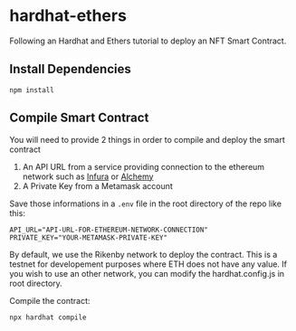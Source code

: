 # hardhat-ethers

Following an Hardhat and Ethers tutorial to deploy an NFT Smart Contract.

## Install Dependencies

```
npm install
```

## Compile Smart Contract

You will need to provide 2 things in order to compile and deploy the smart contract

1. An API URL from a service providing connection to the ethereum network such as [Infura](https://infura.io/) or [Alchemy](https://www.alchemy.com/)
2. A Private Key from a Metamask account

Save those informations in a ```.env``` file in the root directory of the repo like this:

```
API_URL="API-URL-FOR-ETHEREUM-NETWORK-CONNECTION"
PRIVATE_KEY="YOUR-METAMASK-PRIVATE-KEY"
```

By default, we use the Rikenby network to deploy the contract. This is a testnet for developement purposes where ETH does not have any value. If you wish to use an other network, you can modify the hardhat.config.js in root directory.

Compile the contract:

```
npx hardhat compile
```
